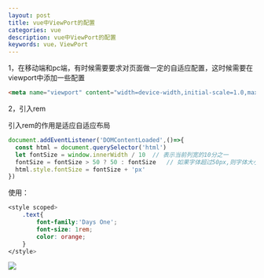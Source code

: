 ```yaml
---
layout: post
title: vue中ViewPort的配置
categories: vue
description: vue中ViewPort的配置
keywords: vue，ViewPort
---
```


1，在移动端和pc端，有时候需要要求对页面做一定的自适应配置，这时候需要在viewport中添加一些配置

```html
<meta name="viewport" content="width=device-width,initial-scale=1.0,maximum-scale=1.0,minimum-scale=1.0,user-scalable=no">
```

2，引入rem

引入rem的作用是适应自适应布局

```js
document.addEventListener('DOMContentLoaded',()=>{
  const html = document.querySelector('html')
  let fontSize = window.innerWidth / 10  // 表示当前列宽的10分之一
  fontSize = fontSize > 50 ? 50 : fontSize   // 如果字体超过50px,则字体大小为50，否则为宽度的10分之一
  html.style.fontSize = fontSize + 'px'
})
```

使用：

```scss
<style scoped>
    .text{
        font-family:'Days One';
        font-size: 1rem;
        color: orange;
    }
</style>
```



![](https://pierceming.github.io/images/vue/28.png)



